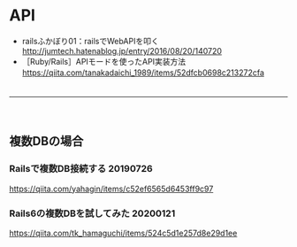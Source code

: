 
# API

- railsふかぼり01：railsでWebAPIを叩く  
  http://jumtech.hatenablog.jp/entry/2016/08/20/140720
- ［Ruby/Rails］APIモードを使ったAPI実装方法  
  https://qiita.com/tanakadaichi_1989/items/52dfcb0698c213272cfa
　  
　  
- - - 

　  
## 複数DBの場合


### Railsで複数DB接続する 20190726

https://qiita.com/yahagin/items/c52ef6565d6453ff9c97

### Rails6の複数DBを試してみた 20200121

https://qiita.com/tk_hamaguchi/items/524c5d1e257d8e29d1ee


